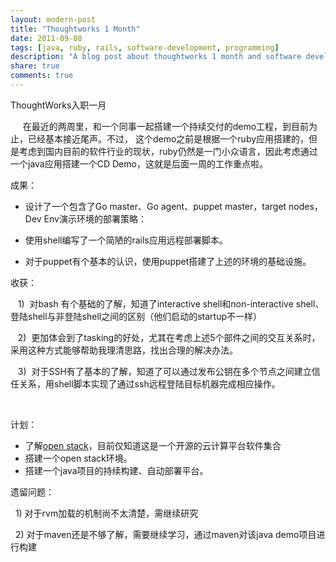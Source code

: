 ```yaml
---
layout: modern-post
title: "Thoughtworks 1 Month"
date: 2011-09-08
tags: [java, ruby, rails, software-development, programming]
description: "A blog post about thoughtworks 1 month and software development."
share: true
comments: true
---
```


ThoughtWorks入职一月

<p>
<p class="p1">&nbsp; &nbsp; &nbsp;在最近的两周里，和一个同事一起搭建一个持续交付的demo工程，到目前为止，已经基本接近尾声。不过，&nbsp;这个demo之前是根据一个ruby应用搭建的，但是考虑到国内目前的软件行业的现状，ruby仍然是一门小众语言，因此考虑通过一个java应用搭建一个CD Demo，这就是后面一周的工作重点啦。</p>
<p class="p2">成果：</p>
<ul class="ul1">
<li class="li1">设计了一个包含了Go master、Go agent、puppet master，target nodes， Dev Env演示环境的部署策略：</li>
</ul>
<ul class="ul1">
<li class="li1">使用shell编写了一个简陋的rails应用远程部署脚本。</li>
</ul>
<ul class="ul1">
<li class="li1">对于puppet有个基本的认识，使用puppet搭建了上述的环境的基础设施。</li>
</ul>
<p class="p1">收获：</p>
<p class="p1">&nbsp;&nbsp; 1) &nbsp;对bash 有个基础的了解，知道了interactive shell和non-interactive shell、登陆shell与非登陆shell之间的区别（他们启动的startup不一样）</p>
<p class="p1">&nbsp;&nbsp; 2) &nbsp;更加体会到了tasking的好处，尤其在考虑上述5个部件之间的交互关系时，采用这种方式能够帮助我理清思路，找出合理的解决办法。</p>
<p class="p1">&nbsp;&nbsp; 3) &nbsp;对于SSH有了基本的了解，知道了可以通过发布公钥在多个节点之间建立信任关系，用shell脚本实现了通过ssh远程登陆目标机器完成相应操作。</p>
<p class="p1">&nbsp;</p>
<p class="p1">计划：&nbsp;&nbsp;&nbsp;</p>
<ul class="ul1">
<li class="li1">了解<a href="http://www.openstack.org/" target="_blank">open stack</a>，目前仅知道这是一个开源的云计算平台软件集合</li>
<li class="li1">搭建一个open stack环境。</li>
<li class="li1">搭建一个java项目的持续构建、自动部署平台。</li>
</ul>
<p class="p1">遗留问题：</p>
<p class="p1">&nbsp;&nbsp;1) 对于rvm加载的机制尚不太清楚，需继续研究</p>
<p class="p1">&nbsp;&nbsp;2) 对于maven还是不够了解，需要继续学习，通过maven对该java demo项目进行构建</p>
</p>
